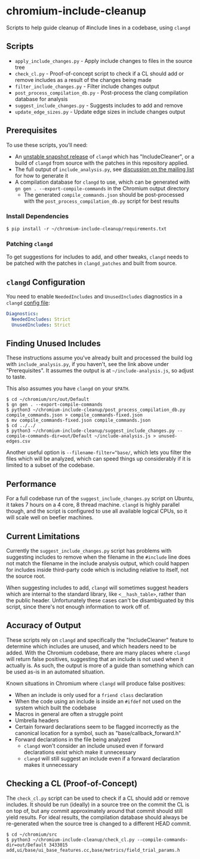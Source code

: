 # chromium-include-cleanup

Scripts to help guide cleanup of #include lines in a codebase, using `clangd`

## Scripts

* `apply_include_changes.py` - Apply include changes to files in the source
  tree
* `check_cl.py` - Proof-of-concept script to check if a CL should add or
  remove includes as a result of the changes being made
* `filter_include_changes.py` - Filter include changes output
* `post_process_compilation_db.py` - Post-process the clang compilation
  database for analysis
* `suggest_include_changes.py` - Suggests includes to add and remove
* `update_edge_sizes.py` - Update edge sizes in include changes output

## Prerequisites

To use these scripts, you'll need:

* An [unstable snapshot release][clangd-releases] of `clangd` which has
  "IncludeCleaner", or a build of `clangd` from source with the patches in
  this repository applied.
* The full output of `include_analysis.py`, see
  [discussion on the mailing list][include-analysis] for how to generate it
* A compilation database for `clangd` to use, which can be generated with
  `gn gen . --export-compile-commands` in the Chromium output directory
  * The generated `compile_commands.json` should be post-processed with
    the `post_process_compilation_db.py` script for best results

### Install Dependencies

```
$ pip install -r ~/chromium-include-cleanup/requirements.txt
```

### Patching `clangd`

To get suggestions for includes to add, and other tweaks, `clangd` needs to be
patched with the patches in `clangd_patches` and built from source.

## `clangd` Configuration

You need to enable `NeededIncludes` and `UnusedIncludes` diagnostics in a
`clangd` [config file][clangd-config]:

```yaml
Diagnostics:
  NeededIncludes: Strict
  UnusedIncludes: Strict
```

## Finding Unused Includes

These instructions assume you've already built and processed the build
log with `include_analysis.py`, if you haven't, see the link above under
"Prerequisites". It assumes the output is at `~/include-analysis.js`, so
adjust to taste.

This also assumes you have `clangd` on your `$PATH`.

```shell
$ cd ~/chromium/src/out/Default
$ gn gen . --export-compile-commands
$ python3 ~/chromium-include-cleanup/post_process_compilation_db.py compile_commands.json > compile_commands-fixed.json
$ mv compile_commands-fixed.json compile_commands.json
$ cd ../../
$ python3 ~/chromium-include-cleanup/suggest_include_changes.py --compile-commands-dir=out/Default ~/include-analysis.js > unused-edges.csv
```

Another useful option is `--filename-filter=^base/`, which lets you filter the
files which will be analyzed, which can speed things up considerably if it is
limited to a subset of the codebase.

## Performance

For a full codebase run of the `suggest_include_changes.py` script on Ubuntu,
it takes 7 hours on a 4 core, 8 thread machine. `clangd` is highly parallel
though, and the script is configured to use all available logical CPUs, so it
will scale well on beefier machines.

## Current Limitations

Currently the `suggest_include_changes.py` script has problems with suggesting
includes to remove when the filename in the `#include` line does not match the
filename in the include analysis output, which could happen for includes
inside third-party code which is including relative to itself, not the source
root.

When suggesting includes to add, `clangd` will sometimes suggest headers which
are internal to the standard library, like `<__hash_table>`, rather than the
public header. Unfortunately these cases can't be disambiguated by this script,
since there's not enough information to work off of.

## Accuracy of Output

These scripts rely on `clangd` and specifically the "IncludeCleaner" feature
to determine which includes are unused, and which headers need to be added.
With the Chromium codebase, there are many places where `clangd` will return
false positives, suggesting that an include is not used when it actually is.
As such, the output is more of a guide than something which can be used as-is
in an automated situation.

Known situations in Chromium where `clangd` will produce false positives:

* When an include is only used for a `friend class` declaration
* When the code using an include is inside an `#ifdef` not used on the system
  which built the codebase
* Macros in general are often a struggle point
* Umbrella headers
* Certain forward declarations seem to be flagged incorrectly as the canonical
  location for a symbol, such as "base/callback_forward.h"
* Forward declarations in the file being analyzed
  * `clangd` won't consider an include unused even if forward declarations
    exist which make it unnecessary
  * `clangd` will still suggest an include even if a forward declaration makes it
    unnecessary

## Checking a CL (Proof-of-Concept)

The `check_cl.py` script can be used to check if a CL should add or remove
includes. It should be run (ideally) in a source tree on the commit the CL is
on top of, but any commit approximately around that commit should still yield
results. For ideal results, the compilation database should always be
re-generated when the source tree is changed to a different HEAD commit.

```
$ cd ~/chromium/src
$ python3 ~/chromium-include-cleanup/check_cl.py --compile-commands-dir=out/Default 3433015
add,ui/base/ui_base_features.cc,base/metrics/field_trial_params.h
```

[clangd-releases]: https://github.com/clangd/clangd/releases
[include-analysis]: https://groups.google.com/a/chromium.org/g/chromium-dev/c/0ZME4DuE06k
[clangd-config]: https://clangd.llvm.org/config#files
